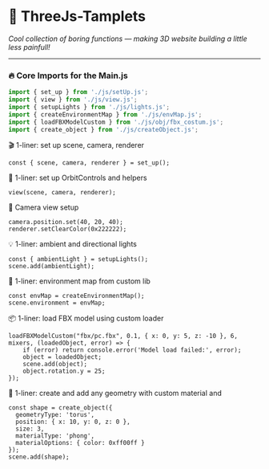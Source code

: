 

# 🎨 ThreeJs-Tamplets  
*Cool collection of boring functions — making 3D website building a little less painfull!*

---

### 🔥 Core Imports for the Main.js
```js
import { set_up } from './js/setUp.js';
import { view } from './js/view.js';
import { setupLights } from './js/lights.js';
import { createEnvironmentMap } from './js/envMap.js';
import { loadFBXModelCustom } from './js/obj/fbx_costum.js';
import { create_object } from './js/createObject.js';

```
🎬 1-liner: set up scene, camera, renderer
```
const { scene, camera, renderer } = set_up();
```
🧭 1-liner: set up OrbitControls and helpers
```
view(scene, camera, renderer);
```
🎥 Camera view setup
```
camera.position.set(40, 20, 40);
renderer.setClearColor(0x222222);
```
💡 1-liner: ambient and directional lights
```
const { ambientLight } = setupLights();
scene.add(ambientLight);
```
🌌 1-liner: environment map from custom lib
```
const envMap = createEnvironmentMap();
scene.environment = envMap;
```
📦 1-liner: load FBX model using custom loader
```
loadFBXModelCustom("fbx/pc.fbx", 0.1, { x: 0, y: 5, z: -10 }, 6, mixers, (loadedObject, error) => {
    if (error) return console.error('Model load failed:', error);
    object = loadedObject;
    scene.add(object);
    object.rotation.y = 25;
});
```
🧱 1-liner: create and add any geometry with custom material and 
```position
const shape = create_object({
  geometryType: 'torus',
  position: { x: 10, y: 0, z: 0 },
  size: 3,
  materialType: 'phong',
  materialOptions: { color: 0xff00ff }
});
scene.add(shape);
```
